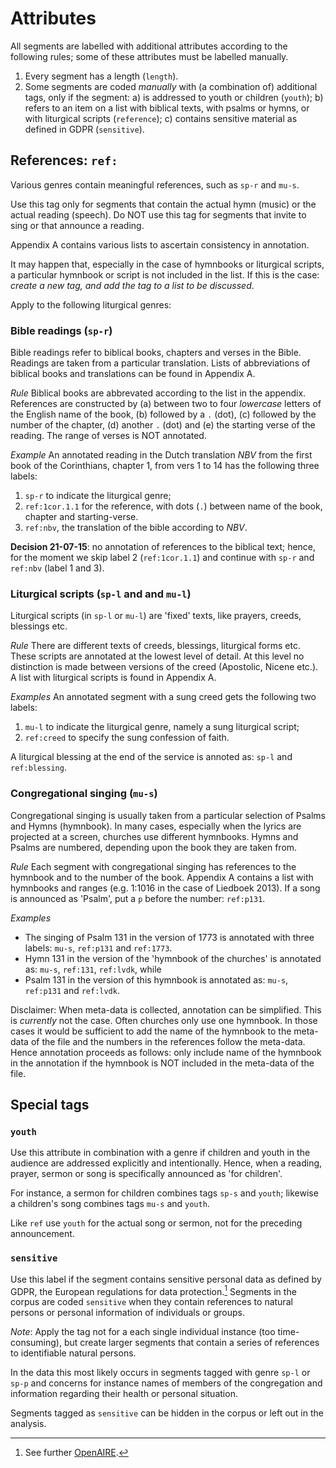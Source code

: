 # Attributes

All segments are labelled with additional attributes according to the following rules; some of these attributes must be labelled manually.

1. Every segment has a length (`length`).
2. Some segments are coded *manually* with (a combination of) additional tags, only if the segment:
    a) is addressed to youth or children (`youth`);
    b) refers to an item on a list with biblical texts, with psalms or hymns, or with liturgical scripts (`reference`);
    c) contains sensitive material as defined in GDPR (`sensitive`).

## References: `ref:`
Various genres contain meaningful references, such as `sp-r` and `mu-s`.

Use this tag only for segments that contain the actual hymn (music) or the actual reading (speech). Do NOT use this tag for segments that invite to sing or that announce a reading.

Appendix A contains various lists to ascertain consistency in annotation.

It may happen that, especially in the case of hymnbooks or liturgical scripts, a particular hymnbook or script is not included in the list. If this is the case: *create a new tag, and add the tag to a list to be discussed*.

Apply to the following liturgical genres:

### Bible readings (`sp-r`)
Bible readings refer to biblical books, chapters and verses in the Bible. Readings are taken from a particular translation. Lists of abbreviations of biblical books and translations can be found in Appendix A.

*Rule* Biblical books are abbrevated according to the list in the appendix. References are constructed by (a) between two to four *lowercase* letters of the English name of the book, (b) followed by a `.` (dot), (c) followed by the number of the chapter, (d) another `.` (dot) and (e) the starting verse of the reading. The range of verses is NOT annotated.

*Example* An annotated reading in the Dutch translation *NBV* from the first book of the Corinthians, chapter 1, from vers 1 to 14 has the following three labels:

1. `sp-r` to indicate the liturgical genre;
2. `ref:1cor.1.1` for the reference, with dots (`.`) between name of the book, chapter and starting-verse.
3. `ref:nbv`, the translation of the bible according to *NBV*.

**Decision 21-07-15**: no annotation of references to the biblical text; hence, for the moment we skip label 2 (`ref:1cor.1.1`) and continue with `sp-r` and `ref:nbv` (label 1 and 3).

### Liturgical scripts (`sp-l` and and `mu-l`)
Liturgical scripts (in `sp-l` or `mu-l`) are 'fixed' texts, like prayers, creeds, blessings etc.

*Rule* There are different texts of creeds, blessings, liturgical forms etc. These scripts are annotated at the lowest level of detail. At this level no distinction is made between versions of the creed (Apostolic, Nicene etc.). A list with liturgical scripts is found in Appendix A.

*Examples* An annotated segment with a sung creed gets the following two labels:

1. `mu-l` to indicate the liturgical genre, namely a sung liturgical script;
2. `ref:creed` to specify the sung confession of faith.

A liturgical blessing at the end of the service is annoted as: `sp-l` and `ref:blessing`.

### Congregational singing (`mu-s`)
Congregational singing is usually taken from a particular selection of Psalms and Hymns (hymnbook). In many cases, especially when the lyrics are projected at a screen, churches use different hymnbooks. Hymns and Psalms are numbered, depending upon the book they are taken from.

*Rule* Each segment with congregational singing has references to the hymnbook and to the number of the book. Appendix A contains a list with hymnbooks and ranges (e.g. 1:1016 in the case of Liedboek 2013). If a song is announced as 'Psalm', put a `p` before the number: `ref:p131`.

*Examples*

* The singing of Psalm 131 in the version of 1773 is annotated with three labels: `mu-s`, `ref:p131` and `ref:1773`.
* Hymn 131 in the version of the 'hymnbook of the churches' is annotated as: `mu-s`, `ref:131`, `ref:lvdk`, while
* Psalm 131 in the version of this hymnbook is annotated as: `mu-s`, `ref:p131` and `ref:lvdk`.

Disclaimer: When meta-data is collected, annotation can be simplified. This is *currently* not the case. Often churches only use one hymnbook. In those cases it would be sufficient to add the name of the hymnbook to the meta-data of the file and the numbers in the references follow the meta-data. Hence annotation proceeds as follows: only include name of the hymnbook in the annotation if the hymnbook is NOT included in the meta-data of the file.

## Special tags

### `youth`
Use this attribute in combination with a genre if children and youth in the audience are addressed explicitly and intentionally. Hence, when a reading, prayer, sermon or song is specifically announced as 'for children'.

For instance, a sermon for children combines tags `sp-s` and `youth`; likewise a children's song combines tags `mu-s` and `youth`.

Like `ref` use `youth` for the actual song or sermon, not for the preceding announcement.

### `sensitive`
Use this label if the segment contains sensitive personal data as defined by  GDPR, the European regulations for data protection.[^gdpr] Segments in the corpus are coded `sensitive` when they contain references to natural persons or personal information of individuals or groups.

*Note*: Apply the tag not for a each single individual instance (too time-consuming), but create larger segments that contain a series of references to identifiable natural persons.

[^gdpr]: See further  [OpenAIRE](https://www.openaire.eu/sensitive-data-guide).

In the data this most likely occurs in segments tagged with genre `sp-l` or `sp-p` and concerns for instance names of members of the congregation and information regarding their health or personal situation.

Segments tagged as `sensitive` can be hidden in the corpus or left out in the analysis.
